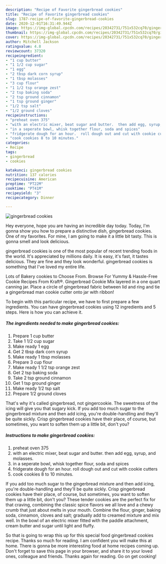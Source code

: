 ```yaml
---
description: "Recipe of Favorite gingerbread cookies"
title: "Recipe of Favorite gingerbread cookies"
slug: 1787-recipe-of-favorite-gingerbread-cookies
date: 2020-12-01T16:31:49.944Z
image: https://img-global.cpcdn.com/recipes/20342731/751x532cq70/gingerbread-cookies-recipe-main-photo.jpg
thumbnail: https://img-global.cpcdn.com/recipes/20342731/751x532cq70/gingerbread-cookies-recipe-main-photo.jpg
cover: https://img-global.cpcdn.com/recipes/20342731/751x532cq70/gingerbread-cookies-recipe-main-photo.jpg
author: Mitchell Jackson
ratingvalue: 4.8
reviewcount: 37320
recipeingredient:
- "1 cup butter"
- "1 1/2 cup sugar"
- "1 egg"
- "2 tbsp dark corn syrup"
- "1 tbsp molasses"
- "3 cup flour"
- "1 1/2 tsp orange zest"
- "2 tsp baking soda"
- "2 tsp ground cinnamon"
- "1 tsp ground ginger"
- "1/2 tsp salt"
- "1/2 ground cloves"
recipeinstructions:
- "preheat oven 375"
- "with an electric mixer, beat sugar and butter.  then add egg, syrup, and molasses."
- "in a seperate bowl, whisk together flour, soda and spices"
- "fridgerate dough for an hour.  roll dough out and cut with cookie cutters"
- "cook cookies 8 to 10 minutes."
categories:
- Recipe
tags:
- gingerbread
- cookies

katakunci: gingerbread cookies 
nutrition: 137 calories
recipecuisine: American
preptime: "PT22M"
cooktime: "PT41M"
recipeyield: "3"
recipecategory: Dinner

---
```



![gingerbread cookies](https://img-global.cpcdn.com/recipes/20342731/751x532cq70/gingerbread-cookies-recipe-main-photo.jpg)

Hey everyone, hope you are having an incredible day today. Today, I'm gonna show you how to prepare a distinctive dish, gingerbread cookies. One of my favorites. For mine, I am going to make it a little bit tasty. This is gonna smell and look delicious.

gingerbread cookies is one of the most popular of recent trending foods in the world. It's appreciated by millions daily. It is easy, it's fast, it tastes delicious. They are fine and they look wonderful. gingerbread cookies is something that I've loved my entire life.

Lots of Bakery cookies to Choose From. Browse For Yummy &amp; Hassle-Free Cookie Recipes From Kraft®. Gingerbread Cookie Mix layered in a one quart canning jar. Place a circle of gingerbread fabric between lid and ring and tie a gingerbread man cookie cutter onto jar with ribbon!


To begin with this particular recipe, we have to first prepare a few ingredients. You can have gingerbread cookies using 12 ingredients and 5 steps. Here is how you can achieve it.

<!--inarticleads1-->

##### The ingredients needed to make gingerbread cookies:

1. Prepare 1 cup butter
1. Take 1 1/2 cup sugar
1. Make ready 1 egg
1. Get 2 tbsp dark corn syrup
1. Make ready 1 tbsp molasses
1. Prepare 3 cup flour
1. Make ready 1 1/2 tsp orange zest
1. Get 2 tsp baking soda
1. Take 2 tsp ground cinnamon
1. Get 1 tsp ground ginger
1. Make ready 1/2 tsp salt
1. Prepare 1/2 ground cloves


That&#39;s why it&#39;s called gingerbread, not gingercookie. The sweetness of the icing will give you that sugary kick. If you add too much sugar to the gingerbread mixture and then add icing, you&#39;re double-handling and they&#39;ll be quite sickly. Crisp gingerbread cookies have their place, of course, but sometimes, you want to soften them up a little bit, don&#39;t you? 

<!--inarticleads2-->

##### Instructions to make gingerbread cookies:

1. preheat oven 375
1. with an electric mixer, beat sugar and butter.  then add egg, syrup, and molasses.
1. in a seperate bowl, whisk together flour, soda and spices
1. fridgerate dough for an hour.  roll dough out and cut with cookie cutters
1. cook cookies 8 to 10 minutes.


If you add too much sugar to the gingerbread mixture and then add icing, you&#39;re double-handling and they&#39;ll be quite sickly. Crisp gingerbread cookies have their place, of course, but sometimes, you want to soften them up a little bit, don&#39;t you? These tender cookies are the perfect fix for that craving, combining the classic spice flavors we all love and a chewy crumb that just about melts in your mouth. Combine the flour, ginger, baking soda, cinnamon, cloves and salt; gradually add to creamed mixture and mix well. In the bowl of an electric mixer fitted with the paddle attachment, cream butter and sugar until light and fluffy. 

So that is going to wrap this up for this special food gingerbread cookies recipe. Thanks so much for reading. I am confident you will make this at home. There is gonna be more interesting food at home recipes coming up. Don't forget to save this page in your browser, and share it to your loved ones, colleague and friends. Thanks again for reading. Go on get cooking!
